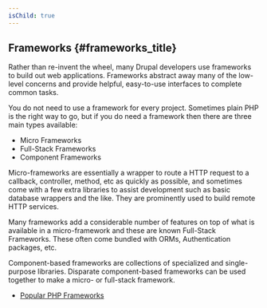 ```yaml
---
isChild: true
---
```


## Frameworks {#frameworks_title}

Rather than re-invent the wheel, many Drupal developers use frameworks to build out web applications. Frameworks abstract away many of the low-level concerns and provide helpful, easy-to-use interfaces to complete common tasks.

You do not need to use a framework for every project. Sometimes plain PHP is the right way to go, but if you do need a framework then there are three main types available:

* Micro Frameworks
* Full-Stack Frameworks
* Component Frameworks

Micro-frameworks are essentially a  wrapper to route a HTTP request to a callback, controller, method, etc as quickly as possible, and sometimes come with a few extra libraries to assist development such as basic database wrappers and the like. They are prominently used 
to build remote HTTP services.

Many frameworks add a considerable number of features on top of what is available in a micro-framework and these are known Full-Stack 
Frameworks. These often come bundled with ORMs, Authentication packages, etc.

Component-based frameworks are collections of specialized and single-purpose libraries. Disparate component-based frameworks can be used together to make a micro- or full-stack framework.

* [Popular PHP Frameworks](https://github.com/codeguy/php-the-right-way/wiki/Frameworks)